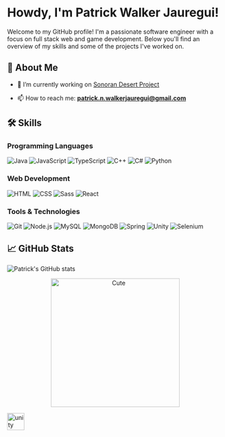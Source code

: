 # Howdy, I'm Patrick Walker Jauregui! 

Welcome to my GitHub profile! I'm a passionate software engineer with a focus on full stack web and game development. Below you'll find an overview of my skills and some of the projects I've worked on.

## 🚀 About Me

- 🔭 I’m currently working on [Sonoran Desert Project](https://github.com/PatrickNWJ/Sonoran-Desert-Project)

- 📫 How to reach me: **patrick.n.walkerjauregui@gmail.com**

## 🛠 Skills

### Programming Languages
![Java](https://img.shields.io/badge/Java-%23ED8B00.svg?style=for-the-badge&logo=java&logoColor=white)
![JavaScript](https://img.shields.io/badge/JavaScript-%23323330.svg?style=for-the-badge&logo=javascript&logoColor=%23F7DF1E)
![TypeScript](https://img.shields.io/badge/TypeScript-%23007ACC.svg?style=for-the-badge&logo=typescript&logoColor=white)
![C++](https://img.shields.io/badge/C++-%2300599C.svg?style=for-the-badge&logo=c%2B%2B&logoColor=white)
![C#](https://img.shields.io/badge/C%23-239120?style=for-the-badge&logo=c-sharp&logoColor=white)
![Python](https://img.shields.io/badge/Python-%2314354C.svg?style=for-the-badge&logo=python&logoColor=white)

### Web Development
![HTML](https://img.shields.io/badge/HTML5-%23E34F26.svg?style=for-the-badge&logo=html5&logoColor=white)
![CSS](https://img.shields.io/badge/CSS3-%231572B6.svg?style=for-the-badge&logo=css3&logoColor=white)
![Sass](https://img.shields.io/badge/Sass-%23CC6699.svg?style=for-the-badge&logo=sass&logoColor=white)
![React](https://img.shields.io/badge/React-%2320232A.svg?style=for-the-badge&logo=react&logoColor=%2361DAFB)

### Tools & Technologies
![Git](https://img.shields.io/badge/Git-%23F05033.svg?style=for-the-badge&logo=git&logoColor=white)
![Node.js](https://img.shields.io/badge/Node.js-43853D?style=for-the-badge&logo=node-dot-js&logoColor=white)
![MySQL](https://img.shields.io/badge/MySQL-%2300f.svg?style=for-the-badge&logo=mysql&logoColor=white)
![MongoDB](https://img.shields.io/badge/MongoDB-%2347A248.svg?style=for-the-badge&logo=mongodb&logoColor=white)
![Spring](https://img.shields.io/badge/Spring-%236DB33F.svg?style=for-the-badge&logo=spring&logoColor=white)
![Unity](https://img.shields.io/badge/Unity-%23000000.svg?style=for-the-badge&logo=unity&logoColor=white)
![Selenium](https://img.shields.io/badge/Selenium-%43B02A.svg?style=for-the-badge&logo=selenium&logoColor=white)

## 📈 GitHub Stats

![Patrick's GitHub stats](https://github-readme-stats.vercel.app/api?username=PatrickNWJ&show_icons=true&theme=radical)

<p align="center">
  <img src="https://piskel-imgstore-b.appspot.com/img/09c3de19-4031-11ef-8417-471369f745b6.gif" alt="Cute" width="300"/>
</p>
  <a href="https://unity.com/" target="_blank" rel="noreferrer">
    <img src="https://www.vectorlogo.zone/logos/unity3d/unity3d-icon.svg" alt="unity" width="40" height="40"/>
  </a>
</p>
